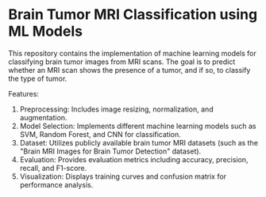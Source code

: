 # Brain Tumor MRI Classification using ML Models
This repository contains the implementation of machine learning models for classifying brain tumor images from MRI scans. The goal is to predict whether an MRI scan shows the presence of a tumor, and if so, to classify the type of tumor.

Features:
1. Preprocessing: Includes image resizing, normalization, and augmentation.
2. Model Selection: Implements different machine learning models such as SVM, Random Forest, and CNN for classification.
3. Dataset: Utilizes publicly available brain tumor MRI datasets (such as the "Brain MRI Images for Brain Tumor Detection" dataset).
4. Evaluation: Provides evaluation metrics including accuracy, precision, recall, and F1-score.
5. Visualization: Displays training curves and confusion matrix for performance analysis.
